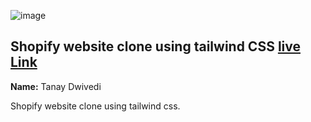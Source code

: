 ![image](https://img.shields.io/badge/tailwind-Shopify-green)


## Shopify website clone using tailwind CSS  [live Link](https://shopify-clone-tailwind.netlify.app/)

**Name:** Tanay Dwivedi

Shopify website clone using tailwind css.

